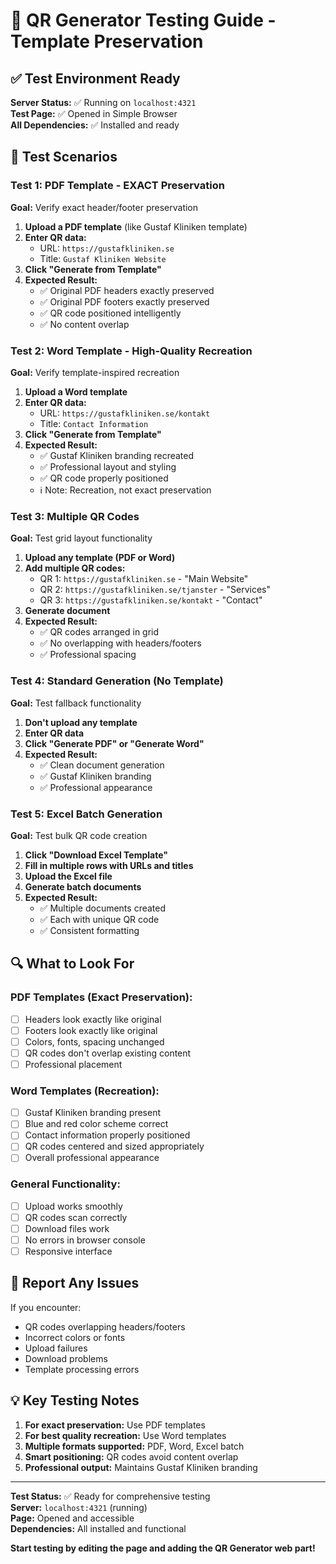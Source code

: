# 🧪 QR Generator Testing Guide - Template Preservation

## ✅ **Test Environment Ready**

**Server Status:** ✅ Running on `localhost:4321`  
**Test Page:** ✅ Opened in Simple Browser  
**All Dependencies:** ✅ Installed and ready

## 🎯 **Test Scenarios**

### **Test 1: PDF Template - EXACT Preservation**
**Goal:** Verify exact header/footer preservation

1. **Upload a PDF template** (like Gustaf Kliniken template)
2. **Enter QR data:**
   - URL: `https://gustafkliniken.se`
   - Title: `Gustaf Kliniken Website`
3. **Click "Generate from Template"**
4. **Expected Result:** 
   - ✅ Original PDF headers exactly preserved
   - ✅ Original PDF footers exactly preserved
   - ✅ QR code positioned intelligently
   - ✅ No content overlap

### **Test 2: Word Template - High-Quality Recreation**
**Goal:** Verify template-inspired recreation

1. **Upload a Word template**
2. **Enter QR data:**
   - URL: `https://gustafkliniken.se/kontakt`
   - Title: `Contact Information`
3. **Click "Generate from Template"**
4. **Expected Result:**
   - ✅ Gustaf Kliniken branding recreated
   - ✅ Professional layout and styling
   - ✅ QR code properly positioned
   - ℹ️ Note: Recreation, not exact preservation

### **Test 3: Multiple QR Codes**
**Goal:** Test grid layout functionality

1. **Upload any template (PDF or Word)**
2. **Add multiple QR codes:**
   - QR 1: `https://gustafkliniken.se` - "Main Website"
   - QR 2: `https://gustafkliniken.se/tjanster` - "Services"
   - QR 3: `https://gustafkliniken.se/kontakt` - "Contact"
3. **Generate document**
4. **Expected Result:**
   - ✅ QR codes arranged in grid
   - ✅ No overlapping with headers/footers
   - ✅ Professional spacing

### **Test 4: Standard Generation (No Template)**
**Goal:** Test fallback functionality

1. **Don't upload any template**
2. **Enter QR data**
3. **Click "Generate PDF" or "Generate Word"**
4. **Expected Result:**
   - ✅ Clean document generation
   - ✅ Gustaf Kliniken branding
   - ✅ Professional appearance

### **Test 5: Excel Batch Generation**
**Goal:** Test bulk QR code creation

1. **Click "Download Excel Template"**
2. **Fill in multiple rows with URLs and titles**
3. **Upload the Excel file**
4. **Generate batch documents**
5. **Expected Result:**
   - ✅ Multiple documents created
   - ✅ Each with unique QR code
   - ✅ Consistent formatting

## 🔍 **What to Look For**

### **PDF Templates (Exact Preservation):**
- [ ] Headers look exactly like original
- [ ] Footers look exactly like original
- [ ] Colors, fonts, spacing unchanged
- [ ] QR codes don't overlap existing content
- [ ] Professional placement

### **Word Templates (Recreation):**
- [ ] Gustaf Kliniken branding present
- [ ] Blue and red color scheme correct
- [ ] Contact information properly positioned
- [ ] QR codes centered and sized appropriately
- [ ] Overall professional appearance

### **General Functionality:**
- [ ] Upload works smoothly
- [ ] QR codes scan correctly
- [ ] Download files work
- [ ] No errors in browser console
- [ ] Responsive interface

## 🚨 **Report Any Issues**

If you encounter:
- QR codes overlapping headers/footers
- Incorrect colors or fonts
- Upload failures
- Download problems
- Template processing errors

## 💡 **Key Testing Notes**

1. **For exact preservation:** Use PDF templates
2. **For best quality recreation:** Use Word templates  
3. **Multiple formats supported:** PDF, Word, Excel batch
4. **Smart positioning:** QR codes avoid content overlap
5. **Professional output:** Maintains Gustaf Kliniken branding

---

**Test Status:** ✅ Ready for comprehensive testing  
**Server:** `localhost:4321` (running)  
**Page:** Opened and accessible  
**Dependencies:** All installed and functional

**Start testing by editing the page and adding the QR Generator web part!**